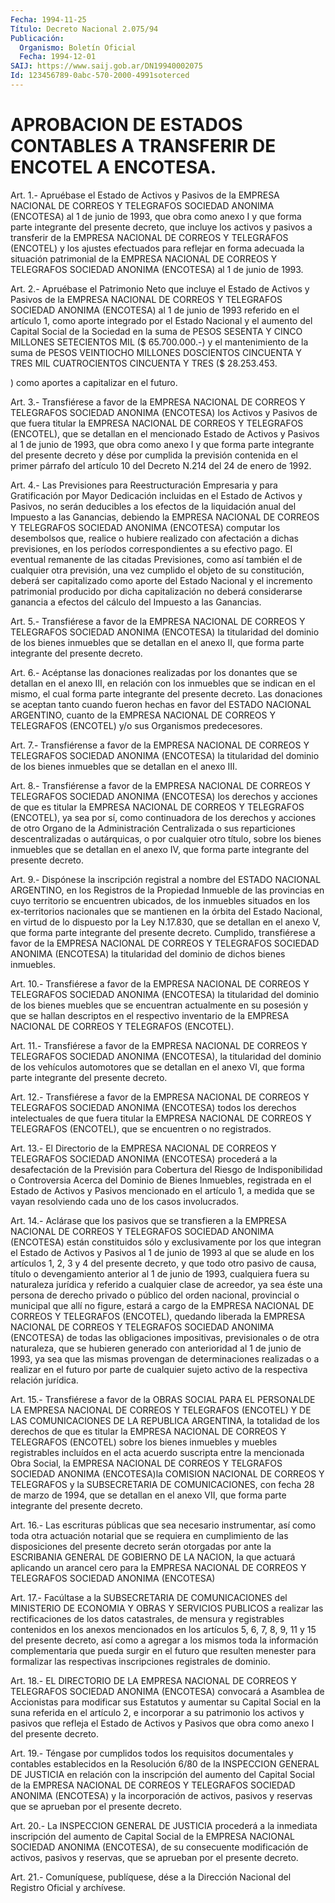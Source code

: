 ```yaml
---
Fecha: 1994-11-25
Título: Decreto Nacional 2.075/94
Publicación:
  Organismo: Boletín Oficial
  Fecha: 1994-12-01
SAIJ: https://www.saij.gob.ar/DN19940002075
Id: 123456789-0abc-570-2000-4991soterced
---
```

# APROBACION DE ESTADOS CONTABLES A TRANSFERIR DE ENCOTEL A ENCOTESA.

<a id="1"></a>
Art. 1.- Apruébase el Estado de Activos y Pasivos de la EMPRESA NACIONAL  DE  CORREOS Y TELEGRAFOS SOCIEDAD ANONIMA (ENCOTESA) al 1 de  junio de 1993,  que  obra  como  anexo  I  y  que  forma  parte integrante  del presente decreto, que incluye los activos y pasivos a transferir  de  la  EMPRESA  NACIONAL  DE  CORREOS  Y  TELEGRAFOS (ENCOTEL) y los ajustes efectuados para reflejar en forma  adecuada la  situación  patrimonial  de  la  EMPRESA  NACIONAL  DE CORREOS Y TELEGRAFOS  SOCIEDAD  ANONIMA  (ENCOTESA)  al  1 de junio de  1993.

<a id="2"></a>
Art. 2.- Apruébase el Patrimonio Neto que incluye el Estado de Activos  y  Pasivos  de la EMPRESA NACIONAL DE CORREOS Y TELEGRAFOS SOCIEDAD ANONIMA (ENCOTESA)  al  1  de junio de 1993 referido en el artículo  1, como aporte integrado por  el  Estado  Nacional  y  el aumento del  Capital  Social  de  la  Sociedad  en la suma de PESOS SESENTA  Y  CINCO  MILLONES SETECIENTOS MIL ($ 65.700.000.-)  y  el mantenimiento de la  suma  de  PESOS VEINTIOCHO MILLONES DOSCIENTOS CINCUENTA Y TRES MIL CUATROCIENTOS  CINCUENTA Y TRES ($ 28.253.453.

) como aportes a capitalizar en el futuro.

<a id="3"></a>
Art. 3.- Transfiérese a favor de la EMPRESA NACIONAL DE CORREOS Y TELEGRAFOS  SOCIEDAD  ANONIMA (ENCOTESA) los Activos y Pasivos de que  fuera titular la EMPRESA  NACIONAL  DE  CORREOS  Y  TELEGRAFOS (ENCOTEL),  que  se  detallan  en el mencionado Estado de Activos y Pasivos al 1 de junio de 1993, que  obra  como  anexo I y que forma parte  integrante  del  presente  decreto  y dése por  cumplida  la previsión  contenida  en  el  primer párrafo del  artículo  10  del Decreto N.214 del 24 de enero de 1992.

<a id="4"></a>
Art.  4.-  Las  Previsiones para Reestructuración Empresaria y para Gratificación por  Mayor  Dedicación incluidas en el Estado de Activos  y  Pasivos,  no  serán deducibles  a  los  efectos  de  la liquidación  anual  del  Impuesto  a  las  Ganancias,  debiendo  la EMPRESA  NACIONAL  DE  CORREOS    Y   TELEGRAFOS  SOCIEDAD  ANONIMA (ENCOTESA)  computar  los  desembolsos  que,    realice  o  hubiere realizado  con  afectación  a dichas previsiones, en  los  períodos correspondientes a su efectivo  pago.  El eventual remanente de las citadas  Previsiones,  como  así  también  el   de  cualquier  otra previsión,  una  vez cumplido el objeto de su constitución,  deberá ser capitalizado como  aporte  del  Estado Nacional y el incremento patrimonial   producido  por  dicha  capitalización    no    deberá considerarse ganancia  a  efectos  del  cálculo  del Impuesto a las Ganancias.

<a id="5"></a>
Art. 5.- Transfiérese a favor de la EMPRESA NACIONAL DE CORREOS Y  TELEGRAFOS   SOCIEDAD  ANONIMA  (ENCOTESA)  la  titularidad  del dominio de los bienes  inmuebles  que  se  detallan en el anexo II, que forma parte integrante del presente decreto.

<a id="6"></a>
Art.  6.- Acéptanse las donaciones realizadas por los donantes que se detallan  en el anexo III, en relación con los inmuebles que se  indican  en  el mismo,  el  cual  forma  parte  integrante  del presente decreto.  Las  donaciones  se  aceptan tanto cuando fueron hechas  en  favor  del  ESTADO  NACIONAL ARGENTINO,  cuanto  de  la EMPRESA  NACIONAL  DE  CORREOS  Y  TELEGRAFOS   (ENCOTEL)  y/o  sus Organismos predecesores.

<a id="7"></a>
Art.  7.-  Transfiérense  a  favor  de  la EMPRESA NACIONAL DE CORREOS  Y  TELEGRAFOS SOCIEDAD ANONIMA (ENCOTESA)  la  titularidad del dominio de  los  bienes  inmuebles  que se detallan en el anexo III.

<a id="8"></a>
Art.  8.-  Transfiérense  a  favor  de  la EMPRESA NACIONAL DE CORREOS  Y TELEGRAFOS SOCIEDAD ANONIMA (ENCOTESA)  los  derechos  y acciones de  que  es  titular  la  EMPRESA  NACIONAL  DE  CORREOS Y TELEGRAFOS  (ENCOTEL),  ya  sea  por  sí,  como continuadora de los derechos y acciones de otro Organo de la Administración Centralizada o sus reparticiones descentralizadas  o autárquicas, o por  cualquier  otro  título,  sobre  los bienes inmuebles  que  se detallan en el anexo IV, que forma parte  integrante  del  presente decreto.

<a id="9"></a>
Art. 9.- Dispónese la inscripción registral a nombre del ESTADO NACIONAL  ARGENTINO,  en  los Registros de la Propiedad Inmueble de las provincias en cuyo territorio  se  encuentren  ubicados, de los inmuebles  situados  en  los  ex-territorios  nacionales    que  se mantienen  en  la  órbita  del  Estado  Nacional,  en  virtud de lo dispuesto por la Ley N.17.830, que se detallan en el anexo  V,  que forma parte integrante del presente decreto. Cumplido, transfiérese    a  favor  de  la  EMPRESA  NACIONAL  DE  CORREOS  Y TELEGRAFOS SOCIEDAD  ANONIMA  (ENCOTESA) la titularidad del dominio de dichos bienes inmuebles.

<a id="10"></a>
Art.  10.-  Transfiérese  a  favor  de  la EMPRESA NACIONAL DE CORREOS  Y  TELEGRAFOS SOCIEDAD ANONIMA (ENCOTESA)  la  titularidad del dominio de  los bienes muebles que se encuentran actualmente en su posesión y que  se hallan descriptos en el respectivo inventario de  la  EMPRESA  NACIONAL    DE  CORREOS  Y  TELEGRAFOS  (ENCOTEL).

<a id="11"></a>
Art.  11.-  Transfiérese  a  favor  de  la EMPRESA NACIONAL DE CORREOS Y TELEGRAFOS SOCIEDAD ANONIMA (ENCOTESA),    la titularidad del  dominio  de  los vehículos automotores que se detallan  en  el anexo  VI,  que  forma   parte  integrante  del  presente  decreto.

<a id="12"></a>
Art.  12.-  Transfiérese  a  favor  de  la EMPRESA NACIONAL DE CORREOS  Y  TELEGRAFOS  SOCIEDAD  ANONIMA  (ENCOTESA)    todos  los derechos intelectuales de que fuera titular la EMPRESA NACIONAL  DE CORREOS Y TELEGRAFOS (ENCOTEL), que se encuentren o no registrados.

<a id="13"></a>
Art.  13.-  El  Directorio de la EMPRESA NACIONAL DE CORREOS Y TELEGRAFOS SOCIEDAD ANONIMA (ENCOTESA) procederá a la desafectación  de  la  Previsión   para  Cobertura  del  Riesgo  de Indisponibilidad  o  Controversia  Acerca  del  Dominio  de  Bienes Inmuebles, registrada en el Estado de  Activos y Pasivos mencionado en el artículo 1, a medida que se vayan  resolviendo  cada  uno  de los casos involucrados.

<a id="14"></a>
Art.  14.-  Aclárase  que  los pasivos que se transfieren a la EMPRESA  NACIONAL  DE  CORREOS  Y  TELEGRAFOS    SOCIEDAD   ANONIMA (ENCOTESA)  están  constituidos  sólo y exclusivamente por los  que integran el Estado de Activos y Pasivos  al  1  de junio de 1993 al que se alude en los artículos 1, 2, 3 y 4 del presente  decreto,  y que  todo  otro pasivo de causa, título o devengamiento anterior al 1 de junio de  1993,  cualquiera  fuera  su  naturaleza  jurídica y referido a cualquier clase de acreedor, ya sea éste una persona  de derecho   privado  o  público  del  orden  nacional,  provincial  o municipal  que  allí  no  figure,  estará  a  cargo  de  la EMPRESA NACIONAL  DE  CORREOS Y TELEGRAFOS (ENCOTEL), quedando liberada  la EMPRESA  NACIONAL    DE   CORREOS  Y  TELEGRAFOS  SOCIEDAD  ANONIMA (ENCOTESA) de todas las obligaciones  impositivas,  previsionales o de otra naturaleza, que se hubieren generado con anterioridad  al 1 de junio de 1993, ya sea que las mismas provengan de determinaciones  realizadas  o a realizar en el futuro por parte de cualquier  sujeto  activo  de  la   respectiva  relación  jurídica.

<a id="15"></a>
Art.  15.-  Transfiérese  a  favor  de la OBRAS SOCIAL PARA EL PERSONALDE LA EMPRESA  NACIONAL DE CORREOS  Y  TELEGRAFOS (ENCOTEL) Y DE LAS COMUNICACIONES DE LA REPUBLICA ARGENTINA,  la totalidad de los  derechos  de que es titular la EMPRESA NACIONAL DE  CORREOS  Y TELEGRAFOS  (ENCOTEL)    sobre   los  bienes  inmuebles  y  muebles registrables  incluídos  en  el acta  acuerdo  suscripta  entre  la mencionada Obra Social, la EMPRESA  NACIONAL DE CORREOS Y TELGRAFOS SOCIEDAD  ANONIMA  (ENCOTESA)la  COMISION  NACIONAL  DE  CORREOS  Y TELEGRAFOS y la SUBSECRETARIA DE COMUNICACIONES,  con  fecha  28 de marzo  de  1994,  que se detallan en  el anexo VII, que forma parte integrante del presente decreto.

<a id="16"></a>
Art. 16.- Las escrituras públicas que sea necesario instrumentar,    así  como  toda  otra  actuación  notarial  que se requiera  en  cumplimiento  de  las  disposiciones    del  presente decreto  serán otorgadas por ante la ESCRIBANIA GENERAL DE GOBIERNO DE LA NACION,  la  que  actuará  aplicando  un arancel cero para la EMPRESA   NACIONAL  DE  CORREOS  Y  TELEGRAFOS  SOCIEDAD    ANONIMA (ENCOTESA)

<a id="17"></a>
Art.  17.-  Facúltase a la SUBSECRETARIA DE COMUNICACIONES del MINISTERIO DE ECONOMIA  Y OBRAS Y SERVICIOS PUBLICOS a realizar las rectificaciones de los datos catastrales, de mensura y registrables  contenidos      en  los  anexos  mencionados  en  los artículos 5, 6, 7, 8, 9, 11 y 15  del  presente decreto, así como a agregar a los mismos toda la información  complementaria  que pueda surgir  en  el  futuro  que  resulten  menester para formalizar las respectivas inscripciones registrales de dominio.

<a id="18"></a>
Art.  18.-  EL  DIRECTORIO DE LA EMPRESA NACIONAL DE CORREOS Y TELEGRAFOS SOCIEDAD ANONIMA  (ENCOTESA)  convocará  a  Asamblea  de Accionistas  para  modificar  sus  Estatutos  y aumentar su Capital Social  en  la suna referida en el artículo 2, e  incorporar  a  su patrimonio los  activos  y pasivos que refleja el Estado de Activos y Pasivos que obra como anexo I del presente decreto.

<a id="19"></a>
Art. 19.- Téngase por cumplidos todos los requisitos documentales   y contables establecidos en la Resolución 6/80 de la INSPECCION GENERAL  DE  JUSTICIA en relación con la inscripción del aumento del Capital Social  de  la  EMPRESA  NACIONAL  DE CORREOS Y TELEGRAFOS  SOCIEDAD  ANONIMA  (ENCOTESA)  y  la  incorporación  de activos,  pasivos  y  reservas  que  se  aprueban  por el  presente decreto.

<a id="20"></a>
Art.  20.-  La  INSPECCION  GENERAL DE JUSTICIA procederá a la inmediata inscripción del aumento  de  Capital Social de la EMPRESA NACIONAL SOCIEDAD ANONIMA (ENCOTESA), de su consecuente modificación de activos, pasivos y reservas,  que  se  aprueban por el presente decreto.

<a id="21"></a>
Art. 21.- Comuníquese, publíquese, dése a la Dirección Nacional del Registro Oficial y archívese.